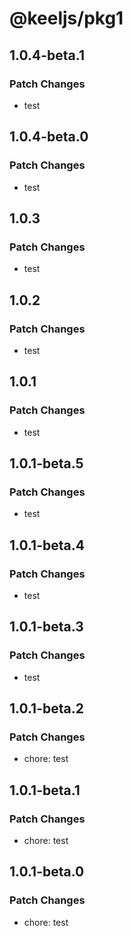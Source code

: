 # @keeljs/pkg1

## 1.0.4-beta.1

### Patch Changes

- test

## 1.0.4-beta.0

### Patch Changes

- test

## 1.0.3

### Patch Changes

- test

## 1.0.2

### Patch Changes

- test

## 1.0.1

### Patch Changes

- test

## 1.0.1-beta.5

### Patch Changes

- test

## 1.0.1-beta.4

### Patch Changes

- test

## 1.0.1-beta.3

### Patch Changes

- test

## 1.0.1-beta.2

### Patch Changes

- chore: test

## 1.0.1-beta.1

### Patch Changes

- chore: test

## 1.0.1-beta.0

### Patch Changes

- chore: test
